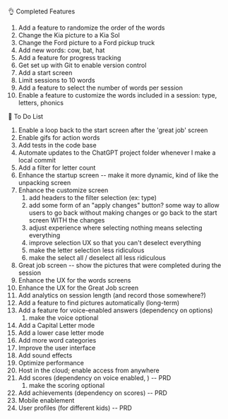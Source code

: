 

👌 Completed Features
1. Add a feature to randomize the order of the words
2. Change the Kia picture to a Kia Sol
3. Change the Ford picture to a Ford pickup truck
4. Add new words: cow, bat, hat
5. Add a feature for progress tracking
6. Get set up with Git to enable version control
7. Add a start screen
8. Limit sessions to 10 words
9. Add a feature to select the number of words per session
10. Enable a feature to customize the words included in a session: type, letters, phonics

📌 To Do List
1. Enable a loop back to the start screen after the 'great job' screen
2. Enable gifs for action words
3. Add tests in the code base
4. Automate updates to the ChatGPT project folder whenever I make a local commit
5. Add a filter for letter count
6. Enhance the startup screen -- make it more dynamic, kind of like the unpacking screen
7. Enhance the customize screen
	1. add headers to the filter selection (ex: type)
	2. add some form of an "apply changes" button? some way to allow users to go back without making changes or go back to the start screen WITH the changes
	3. adjust experience where selecting nothing means selecting everything
	4. improve selection UX so that you can't deselect everything
	5. make the letter selection less ridiculous
	6. make the select all / deselect all less ridiculous
8. Great job screen -- show the pictures that were completed during the session
9. Enhance the UX for the words screens
10. Enhance the UX for the Great Job screen
11. Add analytics on session length (and record those somewhere?)
12. Add a feature to find pictures automatically (long-term)
13. Add a feature for voice-enabled answers (dependency on options)
	1. make the voice optional
14. Add a Capital Letter mode
15. Add a lower case letter mode
16. Add more word categories
17. Improve the user interface
18. Add sound effects
19. Optimize performance
20. Host in the cloud; enable access from anywhere
21. Add scores (dependency on voice enabled, ) -- PRD
	1. make the scoring optional
22. Add achievements (dependency on scores) -- PRD
23. Mobile enablement
24. User profiles (for different kids) -- PRD